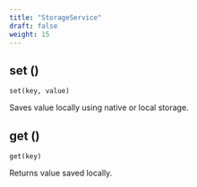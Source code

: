 ```yaml
---
title: "StorageService"
draft: false
weight: 15
---
```


## set ()

`set(key, value)`

Saves value locally using native or local storage.

## get ()

`get(key)`

Returns value saved locally.
